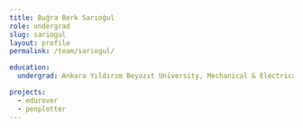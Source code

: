 ```yaml
---
title: Buğra Berk Sarıoğul
role: undergrad
slug: sariogul
layout: profile
permalink: /team/sariogul/

education:
  undergrad: Ankara Yıldırım Beyazıt University, Mechanical & Electrical Engineering (Double Major)

projects:
  - edurover
  - penplotter
---
```

